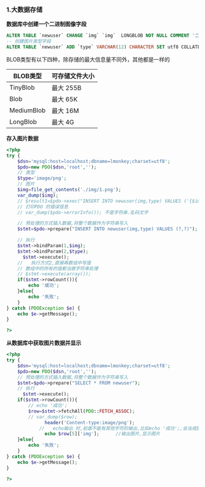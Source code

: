 ### 1.大数据存储

**数据库中创建一个二进制图像字段**

```sql
ALTER TABLE `newuser` CHANGE `img` `img`  LONGBLOB NOT NULL COMMENT '二进制图像';	-- 这里是再原来的img 上修改类型, LONGBLOB 大二进制数据,最大4G,过小图片无法存入进去
-- 创建图片类型字段
ALTER TABLE `newuser` ADD `type` VARCHAR(12) CHARACTER SET utf8 COLLATE utf8_general_ci NOT NULL COMMENT '图片类型' AFTER `img`;
```

BLOB类型有以下四种，除存储的最大信息量不同外，其他都是一样的

| BLOB类型   | 可存储文件大小 |
| ---------- | -------------- |
| TinyBlob   | 最大 255B      |
| Blob       | 最大 65K       |
| MediumBlob | 最大 16M       |
| LongBlob   | 最大 4G        |

**存入图片数据**

```php
<?php
try {
    $dsn='mysql:host=localhost;dbname=lmonkey;charset=utf8';
    $pdo=new PDO($dsn,'root','');
    // 类型
    $type='image/png';
    // 图片
    $img=file_get_contents('./img/1.png');
    var_dump($img); 
    // $result1=$pdo->exec("INSERT INTO newuser(img,type) VALUES ('{$img}','{$type}')");
    // 打印PDO 的错误信息
    // var_dump($pdo->errorInfo()); 不是字符串.乱码文字

    // 预处理的方式插入数据,将整个数据作为字符串写入
    $stmt=$pdo->prepare("INSERT INTO newuser(img,type) VALUES (?,?)");

    // 执行
    $stmt->bindParam(1,$img);
    $stmt->bindParam(2,$type);
      $stmt->execute();
    //   执行方式2,直接再数组中写值
    // 数组中的所有的值都当做字符串处理
    // $stmt->execute(array());
    if($stmt->rowCount()){
        echo '成功';
    }else{
        echo '失败';
    }
} catch (PDOException $e) {
    echo $e->getMessage();
}

?>
```

**从数据库中获取图片数据并显示**

```php
<?php
try {
    $dsn='mysql:host=localhost;dbname=lmonkey;charset=utf8';
    $pdo=new PDO($dsn,'root','');
    // 预处理的方式插入数据,将整个数据作为字符串写入
    $stmt=$pdo->prepare("SELECT * FROM newuser");
    // 执行
      $stmt->execute();
    if($stmt->rowCount()){
        // echo '成功';
        $row=$stmt->fetchAll(PDO::FETCH_ASSOC);
        // var_dump($row);
              header('Content-type:image/png');
            //   echo输出 时,前面不能有其他字符的输出,比如echo '成功';,会当成图片的字节,而无法输出完整的图片
              echo $row[5]['img'];      //输出图片,显示图片
    }else{
        echo '失败';
    }
} catch (PDOException $e) {
    echo $e->getMessage();
}

?>
```

